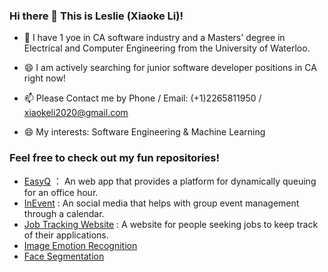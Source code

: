 ### Hi there 👋 This is Leslie (Xiaoke Li)!

- 🔭 I have 1 yoe in CA software industry and a Masters' degree in Electrical and Computer Engineering from the University of Waterloo.
- 😄 I am actively searching for junior software developer positions in CA right now!

- 📫 Please Contact me by Phone / Email: (+1)2265811950 / xiaokeli2020@gmail.com
- 😄 My interests: Software Engineering & Machine Learning

### Feel free to check out my fun repositories!
- [EasyQ](https://github.com/Leslie6kkk/EasyQ--final-version) ： An web app that provides a platform for dynamically queuing for an office hour.
- [InEvent](https://github.com/Leslie6kkk/InEvent) : An social media that helps with group event management through a calendar.
- [Job Tracking Website](https://github.com/Leslie6kkk/My-Job-board.git) : A website for people seeking jobs to keep track of their applications.
- [Image Emotion Recognition](https://github.com/Leslie6kkk/Image-Emotion-Recognition-based-on-KERAS-Multi-Layer-Perceptron)
- [Face Segmentation](https://github.com/Leslie6kkk/Face-Segmentation)

